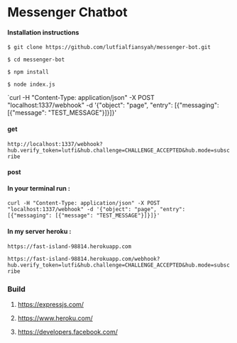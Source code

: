 # Messenger Chatbot

#### Installation instructions

`$ git clone https://github.com/lutfialfiansyah/messenger-bot.git`

`$ cd messenger-bot`

`$ npm install`

`$ node index.js`

`curl -H "Content-Type: application/json" -X POST "localhost:1337/webhook" -d '{"object": "page", "entry": [{"messaging": [{"message": "TEST_MESSAGE"}]}]}'
  #### get
  
  `http://localhost:1337/webhook?hub.verify_token=lutfi&hub.challenge=CHALLENGE_ACCEPTED&hub.mode=subscribe`
  
  #### post
  
  #### In your terminal run :
  
  `curl -H "Content-Type: application/json" -X POST "localhost:1337/webhook" -d '{"object": "page", "entry": [{"messaging": [{"message": "TEST_MESSAGE"}]}]}'`

#### In my server heroku :

`https://fast-island-98814.herokuapp.com` 

`https://fast-island-98814.herokuapp.com/webhook?hub.verify_token=lutfi&hub.challenge=CHALLENGE_ACCEPTED&hub.mode=subscribe` 

### Build 

1. https://expressjs.com/

2. https://www.heroku.com/

3. https://developers.facebook.com/

